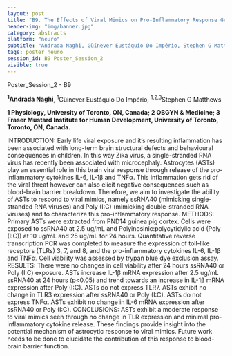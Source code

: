 ```yaml
---
layout: post
title: "B9. The Effects of Viral Mimics on Pro-Inflammatory Response Genes Expression in Astrocytes "
header-img: "img/banner.jpg"
category: abstracts
platform: "neuro"
subtitle: "Andrada Naghi, Güínever Eustáquio Do Império, Stephen G Matthews"
tags: poster neuro
session_id: B9 Poster_Session_2
visible: true
---
```

Poster_Session_2 - B9

**<sup>1</sup>Andrada Naghi**, <sup>1</sup>Güínever Eustáquio Do Império, <sup>1,2,3</sup>Stephen G Matthews

__1 Physiology, University of Toronto, ON, Canada; 2 OBGYN & Medicine; 3 Fraser Mustard Institute for Human Development, University of Toronto, Toronto, ON, Canada.__

INTRODUCTION: Early life viral exposure and it’s resulting inflammation has been associated with long-term brain structural defects and behavioural consequences in children. In this way Zika virus, a single-stranded RNA virus has recently been associated with microcephaly. Astrocytes (ASTs) play an essential role in this brain viral response through release of the pro-inflammatory cytokines IL-6, IL-1β and TNFα.  This inflammation gets rid of the viral threat however can also elicit negative consequences such as blood-brain barrier breakdown. Therefore, we aim to investigate the ability of ASTs to respond to viral mimics, namely ssRNA40 (mimicking single-stranded RNA viruses) and Poly (I:C) (mimicking double-stranded RNA viruses) and to characterize this pro-inflammatory response.
METHODS: Primary ASTs were extracted from PND14 guinea pig cortex. Cells were exposed to ssRNA40 at 2.5 ug/mL and Polyinosinic:polycytidylic acid (Poly (I:C)) at 10 ug/mL and 25 ug/mL for 24 hours. Quantitative reverse transcription PCR was completed to measure the expression of toll-like receptors (TLRs) 3, 7, and 8, and the pro-inflammatory cytokines IL-6, IL-1β and TNFα. Cell viability was assessed by trypan blue dye exclusion assay. 
RESULTS: There were no changes in cell viability after 24 hours ssRNA40 or Poly (I:C) exposure. ASTs increase IL-1β mRNA expression after 2.5 ug/mL ssRNA40 at 24 hours (p<0.05) and trend towards an increase in IL-1β mRNA expression after Poly (I:C). ASTs do not express TLR7. ASTs exhibit no change in TLR3 expression after ssRNA40 or Poly (I:C). ASTs do not express TNFα. ASTs exhibit no change in IL-6 mRNA expression after ssRNA40 or Poly (I:C). 
CONCLUSIONS: ASTs exhibit a moderate response to viral mimics seen through no change in TLR expression and minimal pro-inflammatory cytokine release. These findings provide insight into the potential mechanism of astrocytic response to viral mimics. Future work needs to be done to elucidate the contribution of this response to blood-brain barrier function. 
